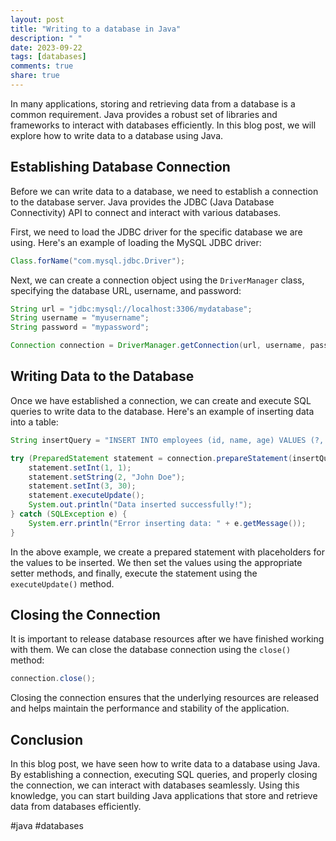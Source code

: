 ```yaml
---
layout: post
title: "Writing to a database in Java"
description: " "
date: 2023-09-22
tags: [databases]
comments: true
share: true
---
```


In many applications, storing and retrieving data from a database is a common requirement. Java provides a robust set of libraries and frameworks to interact with databases efficiently. In this blog post, we will explore how to write data to a database using Java.

## Establishing Database Connection ##

Before we can write data to a database, we need to establish a connection to the database server. Java provides the JDBC (Java Database Connectivity) API to connect and interact with various databases.

First, we need to load the JDBC driver for the specific database we are using. Here's an example of loading the MySQL JDBC driver:

```java
Class.forName("com.mysql.jdbc.Driver");
```

Next, we can create a connection object using the `DriverManager` class, specifying the database URL, username, and password:

```java
String url = "jdbc:mysql://localhost:3306/mydatabase";
String username = "myusername";
String password = "mypassword";

Connection connection = DriverManager.getConnection(url, username, password);
```

## Writing Data to the Database ##

Once we have established a connection, we can create and execute SQL queries to write data to the database. Here's an example of inserting data into a table:

```java
String insertQuery = "INSERT INTO employees (id, name, age) VALUES (?, ?, ?)";

try (PreparedStatement statement = connection.prepareStatement(insertQuery)) {
    statement.setInt(1, 1);
    statement.setString(2, "John Doe");
    statement.setInt(3, 30);
    statement.executeUpdate();
    System.out.println("Data inserted successfully!");
} catch (SQLException e) {
    System.err.println("Error inserting data: " + e.getMessage());
}
```

In the above example, we create a prepared statement with placeholders for the values to be inserted. We then set the values using the appropriate setter methods, and finally, execute the statement using the `executeUpdate()` method.

## Closing the Connection ##

It is important to release database resources after we have finished working with them. We can close the database connection using the `close()` method:

```java
connection.close();
```

Closing the connection ensures that the underlying resources are released and helps maintain the performance and stability of the application.

## Conclusion ##

In this blog post, we have seen how to write data to a database using Java. By establishing a connection, executing SQL queries, and properly closing the connection, we can interact with databases seamlessly. Using this knowledge, you can start building Java applications that store and retrieve data from databases efficiently.

#java #databases